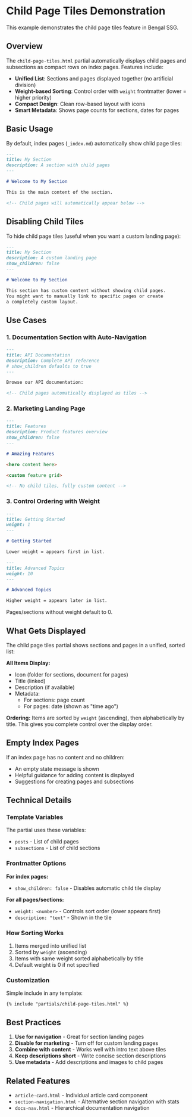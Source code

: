 # Child Page Tiles Demonstration

This example demonstrates the child page tiles feature in Bengal SSG.

## Overview

The `child-page-tiles.html` partial automatically displays child pages and subsections as compact rows on index pages. Features include:

- **Unified List**: Sections and pages displayed together (no artificial division)
- **Weight-based Sorting**: Control order with `weight` frontmatter (lower = higher priority)
- **Compact Design**: Clean row-based layout with icons
- **Smart Metadata**: Shows page counts for sections, dates for pages

## Basic Usage

By default, index pages (`_index.md`) automatically show child page tiles:

```markdown
---
title: My Section
description: A section with child pages
---

# Welcome to My Section

This is the main content of the section.

<!-- Child pages will automatically appear below -->
```

## Disabling Child Tiles

To hide child page tiles (useful when you want a custom landing page):

```markdown
---
title: My Section
description: A custom landing page
show_children: false
---

# Welcome to My Section

This section has custom content without showing child pages.
You might want to manually link to specific pages or create
a completely custom layout.
```

## Use Cases

### 1. Documentation Section with Auto-Navigation

```markdown
---
title: API Documentation
description: Complete API reference
# show_children defaults to true
---

Browse our API documentation:

<!-- Child pages automatically displayed as tiles -->
```

### 2. Marketing Landing Page

```markdown
---
title: Features
description: Product features overview
show_children: false
---

# Amazing Features

<hero content here>

<custom feature grid>

<!-- No child tiles, fully custom content -->
```

### 3. Control Ordering with Weight

```markdown
---
title: Getting Started
weight: 1
---

# Getting Started

Lower weight = appears first in list.
```

```markdown
---
title: Advanced Topics  
weight: 10
---

# Advanced Topics

Higher weight = appears later in list.
```

Pages/sections without weight default to 0.

## What Gets Displayed

The child page tiles partial shows sections and pages in a unified, sorted list:

**All Items Display:**
- Icon (folder for sections, document for pages)
- Title (linked)
- Description (if available)
- Metadata:
  - For sections: page count
  - For pages: date (shown as "time ago")

**Ordering:**
Items are sorted by `weight` (ascending), then alphabetically by title. This gives you complete control over the display order.

## Empty Index Pages

If an index page has no content and no children:
- An empty state message is shown
- Helpful guidance for adding content is displayed
- Suggestions for creating pages and subsections

## Technical Details

### Template Variables

The partial uses these variables:
- `posts` - List of child pages
- `subsections` - List of child sections

### Frontmatter Options

**For index pages:**
- `show_children: false` - Disables automatic child tile display

**For all pages/sections:**
- `weight: <number>` - Controls sort order (lower appears first)
- `description: "text"` - Shown in the tile

### How Sorting Works

1. Items merged into unified list
2. Sorted by `weight` (ascending)
3. Items with same weight sorted alphabetically by title
4. Default weight is 0 if not specified

### Customization

Simple include in any template:

```jinja
{% include "partials/child-page-tiles.html" %}
```

## Best Practices

1. **Use for navigation** - Great for section landing pages
2. **Disable for marketing** - Turn off for custom landing pages
3. **Combine with content** - Works well with intro text above tiles
4. **Keep descriptions short** - Write concise section descriptions
5. **Use metadata** - Add descriptions and images to child pages

## Related Features

- `article-card.html` - Individual article card component
- `section-navigation.html` - Alternative section navigation with stats
- `docs-nav.html` - Hierarchical documentation navigation

